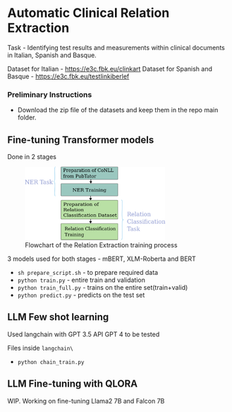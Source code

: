 # Automatic Clinical Relation Extraction

Task - Identifying test results and measurements within clinical documents in Italian, Spanish and Basque.

Dataset for Italian - https://e3c.fbk.eu/clinkart
Dataset for Spanish and Basque - https://e3c.fbk.eu/testlinkiberlef

### Preliminary Instructions
- Download the zip file of the datasets and keep them in the repo main folder.

## Fine-tuning Transformer models
Done in 2 stages
<figure>
<img src="re-schematic.png" width=75% height=75%>
<figcaption>Flowchart of the Relation Extraction training process</figcaption>
</figure>



3 models used for both stages - mBERT, XLM-Roberta and BERT

- `sh prepare_script.sh` - to prepare required data
- `python train.py` - entire train and validation
- `python train_full.py` - trains on the entire set(train+valid)
- `python predict.py` - predicts on the test set

## LLM Few shot learning

Used langchain with GPT 3.5 API
GPT 4 to be tested

Files inside `langchain\`

- `python chain_train.py` 

## LLM Fine-tuning with QLORA 

WIP. 
Working on fine-tuning Llama2 7B and Falcon 7B
